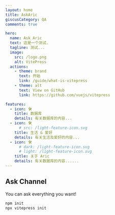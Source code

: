 ```yaml
---
layout: home
title: AskAric
giscusCategory: QA
comments: true

hero:
  name: Ask Aric
  text: 这是一个测试.
  tagline: 测试...
  image:
    src: /logo.png
    alt: VitePress
  actions:
    - theme: brand
      text: 开始
      link: /guide/what-is-vitepress
    - theme: alt
      text: View on GitHub
      link: https://github.com/vuejs/vitepress

features:
  - icon: 🛠️
    title: 数据库
    details: 有关数据库的内容...
  - icon: 🛠️
      # src: /light-feature-icon.svg
    title: 生活 & 爱好
    details: 有关生活及爱好的内容...
  - icon: 🛠️
      # dark: /light-feature-icon.svg
      # light: /light-feature-icon.svg
    title: 关于 Aric
    details: 有关数据库的内容......
---
```


## Ask Channel

You can ask everything you want!

```sh
npm init
npx vitepress init
```

<QandAList />